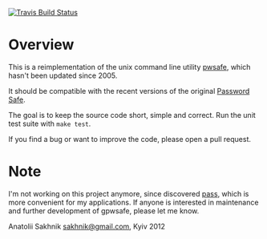 [![Travis Build Status](https://travis-ci.org/sakhnik/gpwsafe.svg?branch=master)](https://travis-ci.org/sakhnik/github)

# Overview

This is a reimplementation of the unix command line utility
[pwsafe](http://nsd.dyndns.org/pwsafe/), which hasn't been updated
since 2005.

It should be compatible with the recent versions of the original
[Password Safe](http://passwordsafe.sourceforge.net/).

The goal is to keep the source code short, simple and correct.
Run the unit test suite with `make test`.

If you find a bug or want to improve the code, please open a pull request.

# Note

I'm not working on this project anymore, since discovered
[pass](https://www.passwordstore.org/), which is more convenient for my
applications. If anyone is interested in maintenance and further development of
gpwsafe, please let me know.

Anatolii Sakhnik <sakhnik@gmail.com>,
Kyiv 2012
